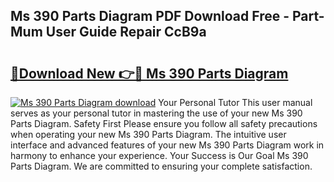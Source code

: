 ## Ms 390 Parts Diagram PDF Download Free - Part-Mum User Guide Repair CcB9a

# <h2><a href="http://dfs8edj.blite.top/?on=Ms+390+Parts+Diagram">🔗Download New 👉🔴 Ms 390 Parts Diagram</a></h2>

[![Ms 390 Parts Diagram download](https://i.imgur.com/lujVjoI.png)](http://dfs8edj.blite.top/?on=Ms+390+Parts+Diagram)
Your Personal Tutor This user manual serves as your personal tutor in mastering the use of your new Ms 390 Parts Diagram. Safety First Please ensure you follow all safety precautions when operating your new Ms 390 Parts Diagram. The intuitive user interface and advanced features of your new Ms 390 Parts Diagram work in harmony to enhance your experience. Your Success is Our Goal Ms 390 Parts Diagram. We are committed to ensuring your complete satisfaction.
